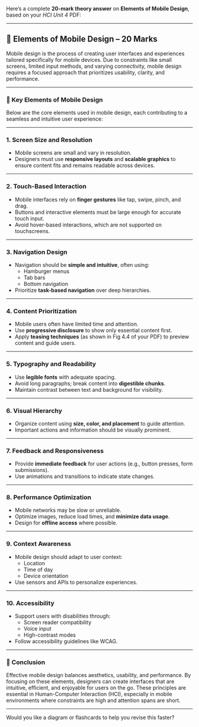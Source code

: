 Here’s a complete **20-mark theory answer** on **Elements of Mobile Design**, based on your *HCI Unit 4* PDF:

---

## 📱 Elements of Mobile Design – 20 Marks

Mobile design is the process of creating user interfaces and experiences tailored specifically for mobile devices. Due to constraints like small screens, limited input methods, and varying connectivity, mobile design requires a focused approach that prioritizes usability, clarity, and performance.

---

### 🔹 Key Elements of Mobile Design

Below are the core elements used in mobile design, each contributing to a seamless and intuitive user experience:

---

### 1. **Screen Size and Resolution**
- Mobile screens are small and vary in resolution.
- Designers must use **responsive layouts** and **scalable graphics** to ensure content fits and remains readable across devices.

---

### 2. **Touch-Based Interaction**
- Mobile interfaces rely on **finger gestures** like tap, swipe, pinch, and drag.
- Buttons and interactive elements must be large enough for accurate touch input.
- Avoid hover-based interactions, which are not supported on touchscreens.

---

### 3. **Navigation Design**
- Navigation should be **simple and intuitive**, often using:
  - Hamburger menus
  - Tab bars
  - Bottom navigation
- Prioritize **task-based navigation** over deep hierarchies.

---

### 4. **Content Prioritization**
- Mobile users often have limited time and attention.
- Use **progressive disclosure** to show only essential content first.
- Apply **teasing techniques** (as shown in Fig 4.4 of your PDF) to preview content and guide users.

---

### 5. **Typography and Readability**
- Use **legible fonts** with adequate spacing.
- Avoid long paragraphs; break content into **digestible chunks**.
- Maintain contrast between text and background for visibility.

---

### 6. **Visual Hierarchy**
- Organize content using **size, color, and placement** to guide attention.
- Important actions and information should be visually prominent.

---

### 7. **Feedback and Responsiveness**
- Provide **immediate feedback** for user actions (e.g., button presses, form submissions).
- Use animations and transitions to indicate state changes.

---

### 8. **Performance Optimization**
- Mobile networks may be slow or unreliable.
- Optimize images, reduce load times, and **minimize data usage**.
- Design for **offline access** where possible.

---

### 9. **Context Awareness**
- Mobile design should adapt to user context:
  - Location
  - Time of day
  - Device orientation
- Use sensors and APIs to personalize experiences.

---

### 10. **Accessibility**
- Support users with disabilities through:
  - Screen reader compatibility
  - Voice input
  - High-contrast modes
- Follow accessibility guidelines like WCAG.

---

### 📝 Conclusion

Effective mobile design balances aesthetics, usability, and performance. By focusing on these elements, designers can create interfaces that are intuitive, efficient, and enjoyable for users on the go. These principles are essential in Human-Computer Interaction (HCI), especially in mobile environments where constraints are high and attention spans are short.

---

Would you like a diagram or flashcards to help you revise this faster?

